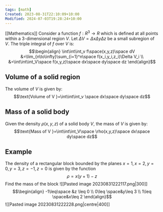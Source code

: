 ```yaml
---
tags: [math]
Created: 2023-08-31T22:10:09+10:00
Modified: 2024-07-03T19:28:24+10:00
---
```

[[Mathematics]]
Consider a function $f: R^3\to R$ which is defined at all points within a 3-dimensional region $V$.
Let $\Delta V=\Delta x\Delta y \Delta z$ be a small subregion of $V$. The triple integral of $f$ over $V$ is:
$$\begin{align}
\int\int\int_v f\space(x,y,z)\space dV &=\lim_{n\to\infty}\sum_{i=1}^n\space f(x_i,y_i,z_i)\Delta V_i \\
&=\int\int\int_V\space f(x,y,z)\space dx\space dy\space dz
\end{align}$$
## Volume of a solid region
The volume of $V$ is given by:
$$\text{Volume of V }=\int\int\int_v \space dx\space dy\space dz$$
## Mass of a solid body
Given the density $\rho(x,y,z)$ of a solid body $V$, the mass of $V$ is given by:
$$\text{Mass of V }=\int\int\int_V\space \rho(x,y,z)\space dx\space dy\space dz$$
## Example
The density of a rectangular block bounded by the planes
$x=1,x=2,y=0,y=3,z=-1,z=0$
is given by the function
$$\rho=x(y+1)-z$$
Find the mass of the block
![[Pasted image 20230831222117.png|300]]
$$\begin{align}
-1\leq\space &z \leq 0 \\
0\leq \space&y\leq 3 \\
1\leq \space&x\leq 2
\end{align}$$
![[Pasted image 20230831222228.png|centre|400]]



